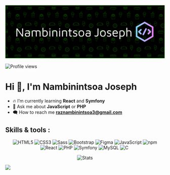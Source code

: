 <img src="header-image.png" alt="header image for nambinintsoajoseph github profile">

![Profile views](https://komarev.com/ghpvc/?username=nambinintsoaJoseph)

<h1>Hi 👋, I'm Nambinintsoa Joseph</h1>

- 🔥 I’m currently learning **React** and **Symfony**
- 💬 Ask me about **JavaScript** or **PHP**
- 🗨 How to reach me **raznambinintsoa3@gmail.com**

<h2 align="left">Skills & tools :</h2>
<p align="center">
	<img src="https://img.shields.io/badge/HTML5-orange?style=for-the-badge&logo=html5&logoColor=white" alt="HTML5"/>
	<img src="https://img.shields.io/badge/CSS3-03A9F4?style=for-the-badge&logo=html5&logoColor=white" alt="CSS3">
	<img src="https://img.shields.io/badge/Sass-C03?style=for-the-badge&logo=sass&logoColor=white" alt="Sass"/>
	<img src="https://img.shields.io/badge/Bootstrap-563d7c?style=for-the-badge&logo=bootstrap&logoColor=white" alt="Bootstrap"/>
	<img src="https://img.shields.io/badge/Figma-f24e1e?style=for-the-badge&logo=figma&logoColor=white" alt="Figma"/>
	<img src="https://img.shields.io/badge/JavaScript-yellow?style=for-the-badge&logo=javascript&logoColor=white" alt="JavaScript"/>
	<img src="https://img.shields.io/badge/NPM-black?style=for-the-badge&logo=npm&logoColor=white" alt="npm"/>
	<img src="https://img.shields.io/badge/React-7cc5d9?style=for-the-badge&logo=react&logoColor=black" alt="React"/>
	<img src="https://img.shields.io/badge/PHP-7f00ff?style=for-the-badge&logo=php&logoColor=white" alt="PHP"/>
	<img src="https://img.shields.io/badge/Symfony-black?style=for-the-badge&logo=symfony&logoColor=white" alt="Symfony"/>
	<img src="https://img.shields.io/badge/Mysql-005C84?style=for-the-badge&logo=mysql&logoColor=white" alt="MySQL"/>
	<img src="https://img.shields.io/badge/C-03c?style=for-the-badge&logo=c&logoColor=white" alt="C"/>
	<img src="https://img.shields.io/badge/C++-660066?style=for-the-badge&logo=c%2B%2B&logoColor=white" alt=""/>	
</p>

<p align="center">
	<img align="center" src="https://github-readme-streak-stats.herokuapp.com/?user=nambinintsoajoseph" alt="Stats" /> <br />
</p>

![](https://camo.githubusercontent.com/7de37139d0b4c1ce40865e799b446c0e963a3dd8fb68d239707237c40604fa3d/68747470733a2f2f63646e2e6472696262626c652e636f6d2f75736572732f3733303730332f73637265656e73686f74732f363538313234332f6176656e746f2e676966)
